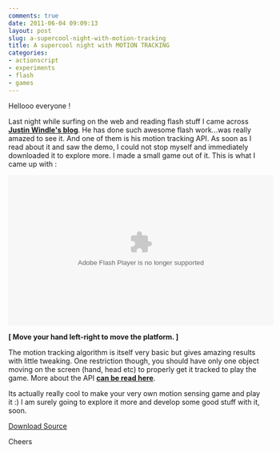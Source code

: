 ```yaml
---
comments: true
date: 2011-06-04 09:09:13
layout: post
slug: a-supercool-night-with-motion-tracking
title: A supercool night with MOTION TRACKING
categories:
- actionscript
- experiments
- flash
- games
---
```


Hellooo everyone !

Last night while surfing on the web and reading flash stuff I came across [**Justin Windle's blog**](http://blog.soulwire.co.uk). He has done such awesome flash work...was really amazed to see it. And one of them is his motion tracking API. As soon as I read about it and saw the demo, I could not stop myself and immediately downloaded it to explore more. I made a small game out of it. This is what I came up with :

<object data="/uploads/2011/motionpong.swf" type="application/x-shockwave-flash" width="530" height="300" >
</object>

**[ Move your hand left-right to move the platform. ]**

The motion tracking algorithm is itself very basic but gives amazing results with little tweaking. One restriction though, you should have only one object moving on the screen (hand, head etc) to properly get it tracked to play the game. More about the API **[can be read here](http://blog.soulwire.co.uk/code/actionscript-3/webcam-motion-detection-tracking)**.

Its actually really cool to make your very own motion sensing game and play it :) I am surely going to explore it more and develop some good stuff with it, soon.

<a href="/uploads/2011/motion_pong.rar" target="_blank" class="button demo">Download Source</a>


Cheers